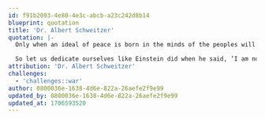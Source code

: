 ```yaml
---
id: f91b2093-4e80-4e3c-abcb-a23c242d8b14
blueprint: quotation
title: 'Dr. Albert Schweitzer'
quotation: |-
  Only when an ideal of peace is born in the minds of the peoples will the institutions set up to maintain this peace effectively fulfill the function expected of them.

  So let us dedicate ourselves like Einstein did when he said, ‘I am not only a pacifist but a militant pacifist. I am willing to fight for peace. Nothing will end war unless the people themselves refuse to go to war.’
attribution: 'Dr. Albert Schweitzer'
challenges:
  - 'challenges::war'
author: 0800036e-1638-4d6e-822a-26aefe2f9e99
updated_by: 0800036e-1638-4d6e-822a-26aefe2f9e99
updated_at: 1706593520
---
```

